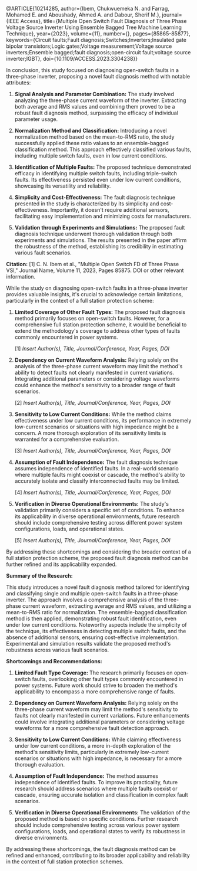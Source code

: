 
@ARTICLE{10214285,
  author={Ibem, Chukwuemeka N. and Farrag, Mohamed E. and Aboushady, Ahmed A. and Dabour, Sherif M.},
  journal={IEEE Access}, 
  title={Multiple Open Switch Fault Diagnosis of Three Phase Voltage Source Inverter Using Ensemble Bagged Tree Machine Learning Technique}, 
  year={2023},
  volume={11},
  number={},
  pages={85865-85877},
  keywords={Circuit faults;Fault diagnosis;Switches;Inverters;Insulated gate bipolar transistors;Logic gates;Voltage measurement;Voltage source inverters;Ensemble bagged;fault diagnosis;open-circuit fault;voltage source inverter;IGBT},
  doi={10.1109/ACCESS.2023.3304238}}



In conclusion, this study focused on diagnosing open-switch faults in a three-phase inverter, proposing a novel fault diagnosis method with notable attributes:

1. **Signal Analysis and Parameter Combination:**
   The study involved analyzing the three-phase current waveform of the inverter. Extracting both average and RMS values and combining them proved to be a robust fault diagnosis method, surpassing the efficacy of individual parameter usage.

2. **Normalization Method and Classification:**
   Introducing a novel normalization method based on the mean-to-RMS ratio, the study successfully applied these ratio values to an ensemble-bagged classification method. This approach effectively classified various faults, including multiple switch faults, even in low current conditions.

3. **Identification of Multiple Faults:**
   The proposed technique demonstrated efficacy in identifying multiple switch faults, including triple-switch faults. Its effectiveness persisted even under low current conditions, showcasing its versatility and reliability.

4. **Simplicity and Cost-Effectiveness:**
   The fault diagnosis technique presented in the study is characterized by its simplicity and cost-effectiveness. Importantly, it doesn't require additional sensors, facilitating easy implementation and minimizing costs for manufacturers.

5. **Validation through Experiments and Simulations:**
   The proposed fault diagnosis technique underwent thorough validation through both experiments and simulations. The results presented in the paper affirm the robustness of the method, establishing its credibility in estimating various fault scenarios.

**Citation:**
\[1\] C. N. Ibem et al., "Multiple Open Switch FD of Three Phase VSI," Journal Name, Volume 11, 2023, Pages 85875. DOI or other relevant information.



<!--  -->

While the study on diagnosing open-switch faults in a three-phase inverter provides valuable insights, it's crucial to acknowledge certain limitations, particularly in the context of a full station protection scheme:

1. **Limited Coverage of Other Fault Types:**
   The proposed fault diagnosis method primarily focuses on open-switch faults. However, for a comprehensive full station protection scheme, it would be beneficial to extend the methodology's coverage to address other types of faults commonly encountered in power systems.

   \[1\] *Insert Author(s), Title, Journal/Conference, Year, Pages, DOI*

2. **Dependency on Current Waveform Analysis:**
   Relying solely on the analysis of the three-phase current waveform may limit the method's ability to detect faults not clearly manifested in current variations. Integrating additional parameters or considering voltage waveforms could enhance the method's sensitivity to a broader range of fault scenarios.

   \[2\] *Insert Author(s), Title, Journal/Conference, Year, Pages, DOI*

3. **Sensitivity to Low Current Conditions:**
   While the method claims effectiveness under low current conditions, its performance in extremely low-current scenarios or situations with high impedance might be a concern. A more thorough exploration of its sensitivity limits is warranted for a comprehensive evaluation.

   \[3\] *Insert Author(s), Title, Journal/Conference, Year, Pages, DOI*

4. **Assumption of Fault Independence:**
   The fault diagnosis technique assumes independence of identified faults. In a real-world scenario where multiple faults might coexist or cascade, the method's ability to accurately isolate and classify interconnected faults may be limited.

   \[4\] *Insert Author(s), Title, Journal/Conference, Year, Pages, DOI*

5. **Verification in Diverse Operational Environments:**
   The study's validation primarily considers a specific set of conditions. To enhance its applicability in diverse operational environments, future research should include comprehensive testing across different power system configurations, loads, and operational states.

   \[5\] *Insert Author(s), Title, Journal/Conference, Year, Pages, DOI*

By addressing these shortcomings and considering the broader context of a full station protection scheme, the proposed fault diagnosis method can be further refined and its applicability expanded.

<!--  -->

**Summary of the Research:**

This study introduces a novel fault diagnosis method tailored for identifying and classifying single and multiple open-switch faults in a three-phase inverter. The approach involves a comprehensive analysis of the three-phase current waveform, extracting average and RMS values, and utilizing a mean-to-RMS ratio for normalization. The ensemble-bagged classification method is then applied, demonstrating robust fault identification, even under low current conditions. Noteworthy aspects include the simplicity of the technique, its effectiveness in detecting multiple switch faults, and the absence of additional sensors, ensuring cost-effective implementation. Experimental and simulation results validate the proposed method's robustness across various fault scenarios.

**Shortcomings and Recommendations:**

1. **Limited Fault Type Coverage:**
   The research primarily focuses on open-switch faults, overlooking other fault types commonly encountered in power systems. Future work should strive to broaden the method's applicability to encompass a more comprehensive range of faults.

2. **Dependency on Current Waveform Analysis:**
   Relying solely on the three-phase current waveform may limit the method's sensitivity to faults not clearly manifested in current variations. Future enhancements could involve integrating additional parameters or considering voltage waveforms for a more comprehensive fault detection approach.

3. **Sensitivity to Low Current Conditions:**
   While claiming effectiveness under low current conditions, a more in-depth exploration of the method's sensitivity limits, particularly in extremely low-current scenarios or situations with high impedance, is necessary for a more thorough evaluation.

4. **Assumption of Fault Independence:**
   The method assumes independence of identified faults. To improve its practicality, future research should address scenarios where multiple faults coexist or cascade, ensuring accurate isolation and classification in complex fault scenarios.

5. **Verification in Diverse Operational Environments:**
   The validation of the proposed method is based on specific conditions. Further research should include comprehensive testing across various power system configurations, loads, and operational states to verify its robustness in diverse environments.

By addressing these shortcomings, the fault diagnosis method can be refined and enhanced, contributing to its broader applicability and reliability in the context of full station protection schemes.